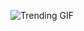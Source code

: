 
<!-- GIF_SECTION -->
![Trending GIF](https://media1.giphy.com/media/v1.Y2lkPThiYjIxNzcydWJ4ZzgwajBybDBteGN4M2V1N2ZvMHN0bGZmOTU5MGN1MXlzczBraiZlcD12MV9naWZzX3NlYXJjaCZjdD1n/JDKxRN0Bvmm2c/giphy.gif)
<!-- END_GIF_SECTION -->
